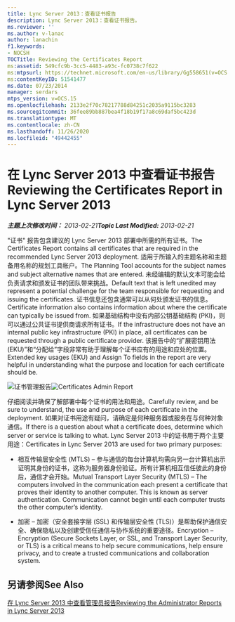 ```yaml
---
title: Lync Server 2013：查看证书报告
description: Lync Server 2013：查看证书报告。
ms.reviewer: ''
ms.author: v-lanac
author: lanachin
f1.keywords:
- NOCSH
TOCTitle: Reviewing the Certificates Report
ms:assetid: 549cfc9b-3cc5-4483-a93c-fc0738c7f622
ms:mtpsurl: https://technet.microsoft.com/en-us/library/Gg558651(v=OCS.15)
ms:contentKeyID: 51541477
ms.date: 07/23/2014
manager: serdars
mtps_version: v=OCS.15
ms.openlocfilehash: 2133e2f70c78217788d84251c2035a9115bc3283
ms.sourcegitcommit: 36fee89bb887bea4f18b19f17a8c69daf5bc423d
ms.translationtype: MT
ms.contentlocale: zh-CN
ms.lasthandoff: 11/26/2020
ms.locfileid: "49442455"
---
```

# <a name="reviewing-the-certificates-report-in-lync-server-2013"></a><span data-ttu-id="4f99e-103">在 Lync Server 2013 中查看证书报告</span><span class="sxs-lookup"><span data-stu-id="4f99e-103">Reviewing the Certificates Report in Lync Server 2013</span></span>

<div data-xmlns="http://www.w3.org/1999/xhtml">

<div class="topic" data-xmlns="http://www.w3.org/1999/xhtml" data-msxsl="urn:schemas-microsoft-com:xslt" data-cs="https://msdn.microsoft.com/">

<div data-asp="https://msdn2.microsoft.com/asp">



</div>

<div id="mainSection">

<div id="mainBody"><span data-ttu-id="4f99e-104">

<span> </span></span><span class="sxs-lookup"><span data-stu-id="4f99e-104">

<span> </span></span></span>

<span data-ttu-id="4f99e-105">_**主题上次修改时间：** 2013-02-21_</span><span class="sxs-lookup"><span data-stu-id="4f99e-105">_**Topic Last Modified:** 2013-02-21_</span></span>

<span data-ttu-id="4f99e-106">"证书" 报告包含建议的 Lync Server 2013 部署中所需的所有证书。</span><span class="sxs-lookup"><span data-stu-id="4f99e-106">The Certificates Report contains all certificates that are required in the recommended Lync Server 2013 deployment.</span></span> <span data-ttu-id="4f99e-107">适用于所输入的主题名称和主题备用名称的规划工具帐户。</span><span class="sxs-lookup"><span data-stu-id="4f99e-107">The Planning Tool accounts for the subject names and subject alternative names that are entered.</span></span> <span data-ttu-id="4f99e-108">未经编辑的默认文本可能会给负责请求和颁发证书的团队带来挑战。</span><span class="sxs-lookup"><span data-stu-id="4f99e-108">Default text that is left unedited may represent a potential challenge for the team responsible for requesting and issuing the certificates.</span></span> <span data-ttu-id="4f99e-109">证书信息还包含通常可以从何处颁发证书的信息。</span><span class="sxs-lookup"><span data-stu-id="4f99e-109">Certificate information also contains information about where the certificate can typically be issued from.</span></span> <span data-ttu-id="4f99e-110">如果基础结构中没有内部公钥基础结构 (PKI)，则可以通过公共证书提供商请求所有证书。</span><span class="sxs-lookup"><span data-stu-id="4f99e-110">If the infrastructure does not have an internal public key infrastructure (PKI) in place, all certificates can be requested through a public certificate provider.</span></span> <span data-ttu-id="4f99e-111">该报告中的“扩展密钥用法 (EKU)”和“分配给”字段非常有助于理解每个证书应有的用途和应处的位置。</span><span class="sxs-lookup"><span data-stu-id="4f99e-111">Extended key usages (EKU) and Assign To fields in the report are very helpful in understanding what the purpose and location for each certificate should be.</span></span>

<span data-ttu-id="4f99e-112">![证书管理报告](images/Gg558651.63a29335-d9e4-41ae-97ec-3c9d9fd30d8a(OCS.15).jpg "证书管理报告")</span><span class="sxs-lookup"><span data-stu-id="4f99e-112">![Certificates Admin Report](images/Gg558651.63a29335-d9e4-41ae-97ec-3c9d9fd30d8a(OCS.15).jpg "Certificates Admin Report")</span></span>

<span data-ttu-id="4f99e-113">仔细阅读并确保了解部署中每个证书的用法和用途。</span><span class="sxs-lookup"><span data-stu-id="4f99e-113">Carefully review, and be sure to understand, the use and purpose of each certificate in the deployment.</span></span> <span data-ttu-id="4f99e-114">如果对证书用途有疑问，请确定是何种服务器或服务在与何种对象通信。</span><span class="sxs-lookup"><span data-stu-id="4f99e-114">If there is a question about what a certificate does, determine which server or service is talking to what.</span></span> <span data-ttu-id="4f99e-115">Lync Server 2013 中的证书用于两个主要用途：</span><span class="sxs-lookup"><span data-stu-id="4f99e-115">Certificates in Lync Server 2013 are used for two primary purposes:</span></span>

  - <span data-ttu-id="4f99e-p103">相互传输层安全性 (MTLS) – 参与通信的每台计算机均需向另一台计算机出示证明其身份的证书，这称为服务器身份验证。所有计算机相互信任彼此的身份后，通信才会开始。</span><span class="sxs-lookup"><span data-stu-id="4f99e-p103">Mutual Transport Layer Security (MTLS) – The computers involved in the communication each present a certificate that proves their identity to another computer. This is known as server authentication. Communication cannot begin until each computer trusts the other computer’s identity.</span></span>

  - <span data-ttu-id="4f99e-119">加密 – 加密（安全套接字层 (SSL) 和传输层安全性 (TLS)）是帮助保护通信安全、确保隐私以及创建受信任通信与协作系统的重要途径。</span><span class="sxs-lookup"><span data-stu-id="4f99e-119">Encryption – Encryption (Secure Sockets Layer, or SSL, and Transport Layer Security, or TLS) is a critical means to help secure communications, help ensure privacy, and to create a trusted communications and collaboration system.</span></span>

<div>

## <a name="see-also"></a><span data-ttu-id="4f99e-120">另请参阅</span><span class="sxs-lookup"><span data-stu-id="4f99e-120">See Also</span></span>


[<span data-ttu-id="4f99e-121">在 Lync Server 2013 中查看管理员报告</span><span class="sxs-lookup"><span data-stu-id="4f99e-121">Reviewing the Administrator Reports in Lync Server 2013</span></span>](lync-server-2013-reviewing-the-administrator-reports.md)  
  

<span data-ttu-id="4f99e-122"></div>

</div>

<span> </span>

</div>

</div>

</span><span class="sxs-lookup"><span data-stu-id="4f99e-122"></div>

</div>

<span> </span>

</div>

</div>

</span></span></div>

